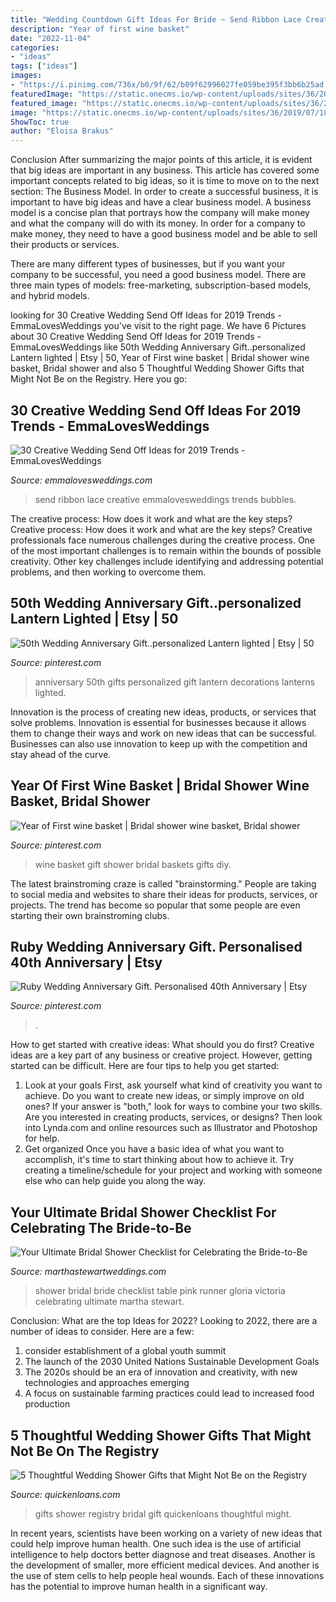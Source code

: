 ```yaml
---
title: "Wedding Countdown Gift Ideas For Bride ~ Send Ribbon Lace Creative Emmalovesweddings Trends Bubbles"
description: "Year of first wine basket"
date: "2022-11-04"
categories:
- "ideas"
tags: ["ideas"]
images:
- "https://i.pinimg.com/736x/b0/9f/62/b09f62996027fe059be395f3bb6b25ad.jpg"
featuredImage: "https://static.onecms.io/wp-content/uploads/sites/36/2019/07/18230212/pink-bridal-shower-victoria-gloria-table-runner-0918.jpg"
featured_image: "https://static.onecms.io/wp-content/uploads/sites/36/2019/07/18230212/pink-bridal-shower-victoria-gloria-table-runner-0918.jpg"
image: "https://static.onecms.io/wp-content/uploads/sites/36/2019/07/18230212/pink-bridal-shower-victoria-gloria-table-runner-0918.jpg"
ShowToc: true
author: "Eloisa Brakus"
---
```



Conclusion
After summarizing the major points of this article, it is evident that big ideas are important in any business. This article has covered some important concepts related to big ideas, so it is time to move on to the next section: The Business Model.
In order to create a successful business, it is important to have big ideas and have a clear business model. A business model is a concise plan that portrays how the company will make money and what the company will do with its money. In order for a company to make money, they need to have a good business model and be able to sell their products or services. 

There are many different types of businesses, but if you want your company to be successful, you need a good business model. There are three main types of models: free-marketing, subscription-based models, and hybrid models.

	

		
looking for 30 Creative Wedding Send Off Ideas for 2019 Trends - EmmaLovesWeddings you've visit to the right page. We have 6 Pictures about 30 Creative Wedding Send Off Ideas for 2019 Trends - EmmaLovesWeddings like 50th Wedding Anniversary Gift..personalized Lantern lighted | Etsy | 50, Year of First wine basket | Bridal shower wine basket, Bridal shower and also 5 Thoughtful Wedding Shower Gifts that Might Not Be on the Registry. Here you go:
		
    
## 30 Creative Wedding Send Off Ideas For 2019 Trends - EmmaLovesWeddings

<img loading=lazy src="https://emmalovesweddings.com/wp-content/uploads/2018/12/lace-ribbon-wedding-send-off-ideas.jpg" onerror="this.onerror=null;this.src='https://tse4.mm.bing.net/th?id=OIP.Stqcr0gQhJUC3oLFRg93zAHaJ4&amp;pid=15.1';" alt="30 Creative Wedding Send Off Ideas for 2019 Trends - EmmaLovesWeddings">

_Source: emmalovesweddings.com_

>send ribbon lace creative emmalovesweddings trends bubbles. 

	

The creative process: How does it work and what are the key steps?
Creative process: How does it work and what are the key steps?
Creative professionals face numerous challenges during the creative process. One of the most important challenges is to remain within the bounds of possible creativity. Other key challenges include identifying and addressing potential problems, and then working to overcome them.

    
## 50th Wedding Anniversary Gift..personalized Lantern Lighted | Etsy | 50

<img loading=lazy src="https://i.pinimg.com/736x/fa/0f/21/fa0f21441216e12ffc7eb7cca52c5d6d.jpg" onerror="this.onerror=null;this.src='https://tse3.mm.bing.net/th?id=OIP.1n5UiFBpD8xvePy1Vu_7eQHaHa&amp;pid=15.1';" alt="50th Wedding Anniversary Gift..personalized Lantern lighted | Etsy | 50">

_Source: pinterest.com_

>anniversary 50th gifts personalized gift lantern decorations lanterns lighted. 

	

Innovation is the process of creating new ideas, products, or services that solve problems. Innovation is essential for businesses because it allows them to change their ways and work on new ideas that can be successful. Businesses can also use innovation to keep up with the competition and stay ahead of the curve.

    
## Year Of First Wine Basket | Bridal Shower Wine Basket, Bridal Shower

<img loading=lazy src="https://i.pinimg.com/736x/b0/9f/62/b09f62996027fe059be395f3bb6b25ad.jpg" onerror="this.onerror=null;this.src='https://tse2.mm.bing.net/th?id=OIP.OJWtMk5zdD9xXCRls15L1QHaF0&amp;pid=15.1';" alt="Year of First wine basket | Bridal shower wine basket, Bridal shower">

_Source: pinterest.com_

>wine basket gift shower bridal baskets gifts diy. 

	

The latest brainstroming craze is called "brainstorming." People are taking to social media and websites to share their ideas for products, services, or projects. The trend has become so popular that some people are even starting their own brainstroming clubs.

    
## Ruby Wedding Anniversary Gift. Personalised 40th Anniversary | Etsy

<img loading=lazy src="https://i.pinimg.com/736x/f2/ba/a6/f2baa60d5d82371c5ba3780b97d580a8.jpg" onerror="this.onerror=null;this.src='https://tse3.mm.bing.net/th?id=OIP.fmrG4b85LG8pYSw1SUli-AHaHa&amp;pid=15.1';" alt="Ruby Wedding Anniversary Gift. Personalised 40th Anniversary | Etsy">

_Source: pinterest.com_

>. 

	

How to get started with creative ideas: What should you do first?
Creative ideas are a key part of any business or creative project. However, getting started can be difficult. Here are four tips to help you get started:
1. Look at your goals 
First, ask yourself what kind of creativity you want to achieve. Do you want to create new ideas, or simply improve on old ones? If your answer is "both," look for ways to combine your two skills. Are you interested in creating products, services, or designs? Then look into Lynda.com and online resources such as Illustrator and Photoshop for help.
2. Get organized 
Once you have a basic idea of what you want to accomplish, it's time to start thinking about how to achieve it. Try creating a timeline/schedule for your project and working with someone else who can help guide you along the way.

    
## Your Ultimate Bridal Shower Checklist For Celebrating The Bride-to-Be

<img loading=lazy src="https://static.onecms.io/wp-content/uploads/sites/36/2019/07/18230212/pink-bridal-shower-victoria-gloria-table-runner-0918.jpg" onerror="this.onerror=null;this.src='https://tse1.mm.bing.net/th?id=OIP.NFjVR8Lq4LsC0Zkt4FxeFAHaLG&amp;pid=15.1';" alt="Your Ultimate Bridal Shower Checklist for Celebrating the Bride-to-Be">

_Source: marthastewartweddings.com_

>shower bridal bride checklist table pink runner gloria victoria celebrating ultimate martha stewart. 

	

Conclusion: What are the top Ideas for 2022?
Looking to 2022, there are a number of ideas to consider. Here are a few: 
1. consider establishment of a global youth summit 
2. The launch of the 2030 United Nations Sustainable Development Goals 
3. The 2020s should be an era of innovation and creativity, with new technologies and approaches emerging 
4. A focus on sustainable farming practices could lead to increased food production 

    
## 5 Thoughtful Wedding Shower Gifts That Might Not Be On The Registry

<img loading=lazy src="https://www.quickenloans.com/blog/wp-content/uploads/2015/08/Screen-Shot-2015-08-13-at-9.56.07-PM.png" onerror="this.onerror=null;this.src='https://tse4.mm.bing.net/th?id=OIP.hCEHj7c2hbyabnxaNJEv2gHaLH&amp;pid=15.1';" alt="5 Thoughtful Wedding Shower Gifts that Might Not Be on the Registry">

_Source: quickenloans.com_

>gifts shower registry bridal gift quickenloans thoughtful might. 

	

In recent years, scientists have been working on a variety of new ideas that could help improve human health. One such idea is the use of artificial intelligence to help doctors better diagnose and treat diseases. Another is the development of smaller, more efficient medical devices. And another is the use of stem cells to help people heal wounds. Each of these innovations has the potential to improve human health in a significant way.

